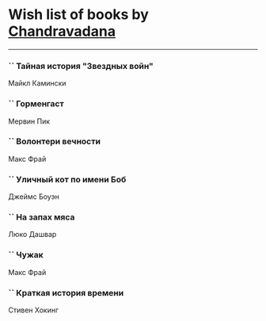 # Wish list of books by [Chandravadana](https://plus.google.com/105866022348292919948)
---

### `` Тайная история "Звездных войн"
Майкл Камински

### `` Горменгаст
Мервин Пик

### `` Волонтери вечности
Макс Фрай

### `` Уличный кот по имени Боб
Джеймс Боуэн

### `` На запах мяса
Люко Дашвар

### `` Чужак
Макс Фрай

### `` Краткая история времени
Стивен Хокинг

